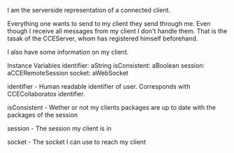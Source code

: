 I am the serverside representation of a connected client.

Everything one wants to send to my client they send through me.
Even though I receive all messages from my client I don't handle them.
That is the tasak of the CCEServer, whom has registered himself beforehand.

I also have some information on my client.


Instance Variables
	identifier:		aString
	isConsistent:		aBoolean
	session:		aCCERemoteSession
	socket:		aWebSocket

identifier
	- Human readable identifier of user. Corresponds with CCECollaboratos identifier.

isConsistent
	- Wether or not my clients packages are up to date with the packages of the session

session
	- The session my client is in

socket
	- The socket I can use to reach my client
